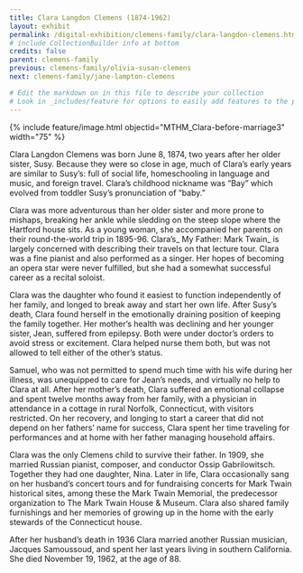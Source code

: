 ```yaml
---
title: Clara Langdon Clemens (1874-1962)
layout: exhibit
permalink: /digital-exhibition/clemens-family/clara-langdon-clemens.html
# include CollectionBuilder info at bottom
credits: false
parent: clemens-family
previous: clemens-family/olivia-susan-clemens
next: clemens-family/jane-lampton-clemens

# Edit the markdown on in this file to describe your collection
# Look in _includes/feature for options to easily add features to the page
---
```


{% include feature/image.html objectid="MTHM_Clara-before-marriage3" width="75" %}

Clara Langdon Clemens was born June 8, 1874, two years after her older sister, Susy. Because they were so close in age, much of Clara’s early years are similar to Susy’s: full of social life, homeschooling in language and music, and foreign travel. Clara’s childhood nickname was “Bay” which evolved from toddler Susy’s pronunciation of “baby.”

Clara was more adventurous than her older sister and more prone to mishaps, breaking her ankle while sledding on the steep slope where the Hartford house sits. As a young woman, she accompanied her parents on their round-the-world trip in 1895-96. Clara’s_ My Father: Mark Twain_ is largely concerned with describing their travels on that lecture tour. Clara was a fine pianist and also performed as a singer. Her hopes of becoming an opera star were never fulfilled, but she had a somewhat successful career as a recital soloist.

Clara was the daughter who found it easiest to function independently of her family, and longed to break away and start her own life. After Susy’s death, Clara found herself in the emotionally draining position of keeping the family together. Her mother’s health was declining and her younger sister‚ Jean‚ suffered from epilepsy. Both were under doctor’s orders to avoid stress or excitement. Clara helped nurse them both, but was not allowed to tell either of the other’s status.

Samuel, who was not permitted to spend much time with his wife during her illness, was unequipped to care for Jean’s needs, and virtually no help to Clara at all. After her mother’s death, Clara suffered an emotional collapse and spent twelve months away from her family, with a physician in attendance in a cottage in rural Norfolk, Connecticut, with visitors restricted. On her recovery, and longing to start a career that did not depend on her fathers’ name for success, Clara spent her time traveling for performances and at home with her father managing household affairs.

Clara was the only Clemens child to survive their father. In 1909, she married Russian pianist, composer, and conductor Ossip Gabrilowitsch. Together they had one daughter, Nina. Later in life, Clara occasionally sang on her husband’s concert tours and for fundraising concerts for Mark Twain historical sites, among these the Mark Twain Memorial, the predecessor organization to The  Mark Twain House & Museum. Clara also shared family furnishings and her memories of growing up in the home with the early stewards of the Connecticut house.

After her husband’s death in 1936 Clara married another Russian musician, Jacques Samoussoud, and spent her last years living in southern California. She died November 19, 1962, at the age of 88.
